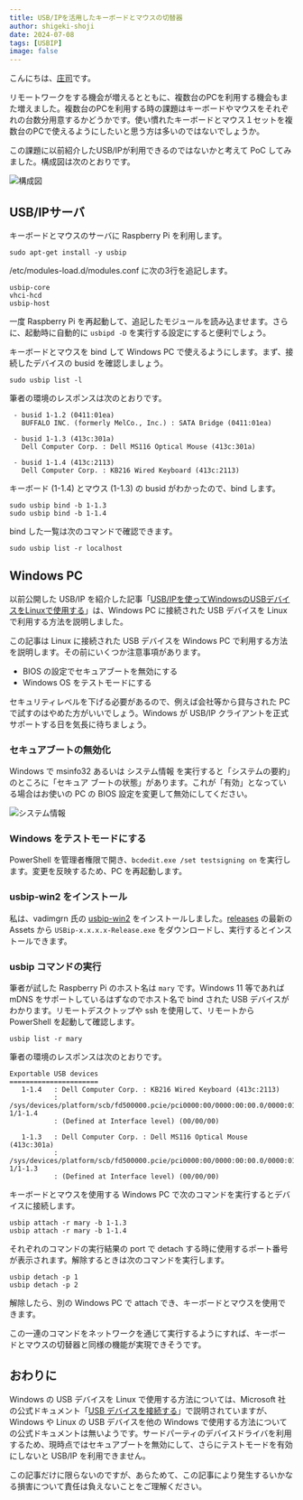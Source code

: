 ```yaml
---
title: USB/IPを活用したキーボードとマウスの切替器
author: shigeki-shoji
date: 2024-07-08
tags: [USBIP]
image: false
---
```


こんにちは、[庄司](https://github.com/edward-mamezou)です。

リモートワークをする機会が増えるとともに、複数台のPCを利用する機会もまた増えました。複数台のPCを利用する時の課題はキーボードやマウスをそれぞれの台数分用意するかどうかです。使い慣れたキーボードとマウス１セットを複数台のPCで使えるようにしたいと思う方は多いのではないでしょうか。

この課題に以前紹介したUSB/IPが利用できるのではないかと考えて PoC してみました。構成図は次のとおりです。

![構成図](/img/blogs/2024/keyboard-mouse-switch/diagram.png)

## USB/IPサーバ

キーボードとマウスのサーバに Raspberry Pi を利用します。

```text
sudo apt-get install -y usbip
```

/etc/modules-load.d/modules.conf に次の3行を追記します。

```text
usbip-core
vhci-hcd
usbip-host
```

一度 Raspberry Pi を再起動して、追記したモジュールを読み込ませます。さらに、起動時に自動的に `usbipd -D` を実行する設定にすると便利でしょう。

キーボードとマウスを bind して Windows PC で使えるようにします。まず、接続したデバイスの busid を確認しましょう。

```text
sudo usbip list -l
```

筆者の環境のレスポンスは次のとおりです。

```text
 - busid 1-1.2 (0411:01ea)
   BUFFALO INC. (formerly MelCo., Inc.) : SATA Bridge (0411:01ea)

 - busid 1-1.3 (413c:301a)
   Dell Computer Corp. : Dell MS116 Optical Mouse (413c:301a)

 - busid 1-1.4 (413c:2113)
   Dell Computer Corp. : KB216 Wired Keyboard (413c:2113)
```

キーボード (1-1.4) とマウス (1-1.3) の busid がわかったので、bind します。

```text
sudo usbip bind -b 1-1.3
sudo usbip bind -b 1-1.4
```

bind した一覧は次のコマンドで確認できます。

```text
sudo usbip list -r localhost
```

## Windows PC

以前公開した USB/IP を紹介した記事「[USB/IPを使ってWindowsのUSBデバイスをLinuxで使用する](/blogs/2024/01/09/usbip/)」は、Windows PC に接続された USB デバイスを Linux で利用する方法を説明しました。

この記事は Linux に接続された USB デバイスを Windows PC で利用する方法を説明します。その前にいくつか注意事項があります。

- BIOS の設定でセキュアブートを無効にする
- Windows OS をテストモードにする

セキュリティレベルを下げる必要があるので、例えば会社等から貸与された PC で試すのはやめた方がいいでしょう。Windows が USB/IP クライアントを正式サポートする日を気長に待ちましょう。

### セキュアブートの無効化

Windows で msinfo32 あるいは システム情報 を実行すると「システムの要約」のところに「セキュア ブートの状態」があります。これが「有効」となっている場合はお使いの PC の BIOS 設定を変更して無効にしてください。

![システム情報](/img/blogs/2024/keyboard-mouse-switch/msinfo32.png)

### Windows をテストモードにする

PowerShell を管理者権限で開き、`bcdedit.exe /set testsigning on` を実行します。変更を反映するため、PC を再起動します。

### usbip-win2 をインストール

私は、vadimgrn 氏の [usbip-win2](https://github.com/vadimgrn/usbip-win2) をインストールしました。[releases](https://github.com/vadimgrn/usbip-win2/releases) の最新の Assets から `USBip-x.x.x.x-Release.exe` をダウンロードし、実行するとインストールできます。

### usbip コマンドの実行

筆者が試した Raspberry Pi のホスト名は `mary` です。Windows 11 等であれば mDNS をサポートしているはずなのでホスト名で bind された USB デバイスがわかります。リモートデスクトップや ssh を使用して、リモートから PowerShell を起動して確認します。

```text
usbip list -r mary
```

筆者の環境のレスポンスは次のとおりです。

```text
Exportable USB devices
======================
   1-1.4   : Dell Computer Corp. : KB216 Wired Keyboard (413c:2113)
           : /sys/devices/platform/scb/fd500000.pcie/pci0000:00/0000:00:00.0/0000:01:00.0/usb1/1-1/1-1.4
           : (Defined at Interface level) (00/00/00)

   1-1.3   : Dell Computer Corp. : Dell MS116 Optical Mouse (413c:301a)
           : /sys/devices/platform/scb/fd500000.pcie/pci0000:00/0000:00:00.0/0000:01:00.0/usb1/1-1/1-1.3
           : (Defined at Interface level) (00/00/00)
```

キーボードとマウスを使用する Windows PC で次のコマンドを実行するとデバイスに接続します。

```text
usbip attach -r mary -b 1-1.3
usbip attach -r mary -b 1-1.4
```

それぞれのコマンドの実行結果の port で detach する時に使用するポート番号が表示されます。解除するときは次のコマンドを実行します。

```text
usbip detach -p 1
usbip detach -p 2
```

解除したら、別の Windows PC で attach でき、キーボードとマウスを使用できます。

この一連のコマンドをネットワークを通じて実行するようにすれば、キーボードとマウスの切替器と同様の機能が実現できそうです。

## おわりに

Windows の USB デバイスを Linux で使用する方法については、Microsoft 社の公式ドキュメント「[USB デバイスを接続する](https://learn.microsoft.com/ja-jp/windows/wsl/connect-usb)」で説明されていますが、Windows や Linux の USB デバイスを他の Windows で使用する方法についての公式ドキュメントは無いようです。サードパーティのデバイスドライバを利用するため、現時点ではセキュアブートを無効にして、さらにテストモードを有効にしないと USB/IP を利用できません。

この記事だけに限らないのですが、あらためて、この記事により発生するいかなる損害について責任は負えないことをご理解ください。
